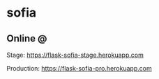 # sofia

## Online @

Stage: https://flask-sofia-stage.herokuapp.com

Production: https://flask-sofia-pro.herokuapp.com
